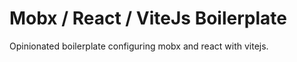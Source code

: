 # Mobx / React / ViteJs Boilerplate

Opinionated boilerplate configuring mobx and react with vitejs.